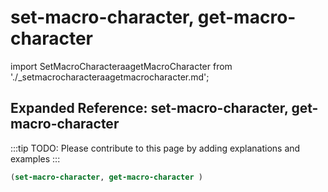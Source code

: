 # set-macro-character, get-macro-character

import SetMacroCharacteraagetMacroCharacter from './_setmacrocharacteraagetmacrocharacter.md';

<SetMacroCharacteraagetMacroCharacter />

## Expanded Reference: set-macro-character, get-macro-character

:::tip
TODO: Please contribute to this page by adding explanations and examples
:::

```lisp
(set-macro-character, get-macro-character )
```
